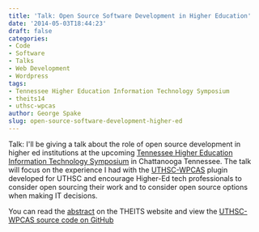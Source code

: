 ```yaml
---
title: 'Talk: Open Source Software Development in Higher Education'
date: '2014-05-03T18:44:23'
draft: false
categories:
- Code
- Software
- Talks
- Web Development
- Wordpress
tags:
- Tennessee Higher Education Information Technology Symposium
- theits14
- uthsc-wpcas
author: George Spake
slug: open-source-software-development-higher-ed
---
```


Talk: I'll be giving a talk about the role of open source development in
higher ed institutions at the upcoming [Tennessee Higher Education Information
Technology Symposium](http://www2.tntech.edu/itsymposium/default.asp) in
Chattanooga Tennessee. The talk will focus on the experience I had with the
[UTHSC-WPCAS](http://https://wordpress.org/plugins/uthsc-wpcas/) plugin
developed for UTHSC and encourage Higher-Ed tech professionals to consider
open sourcing their work and to consider open source options when making IT
decisions.
<!--more-->
You can read the
[abstract](http://www2.tntech.edu/itsymposium/abstracts.asp#26) on the THEITS
website and view the [UTHSC-WPCAS source code on
GitHub](http://https://github.com/uthsc/UTHSC-WPCAS)
